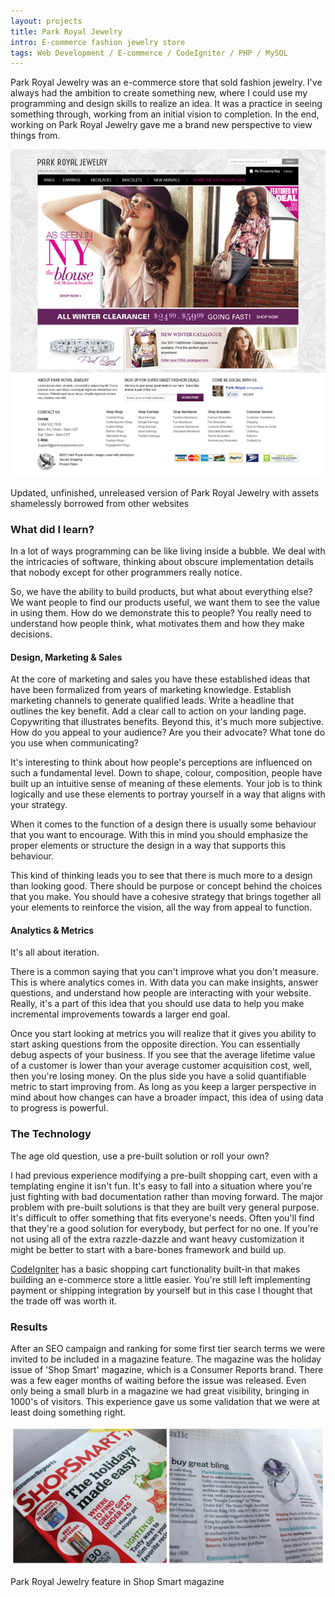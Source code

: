 ```yaml
---
layout: projects
title: Park Royal Jewelry
intro: E-commerce fashion jewelry store 
tags: Web Development / E-commerce / CodeIgniter / PHP / MySQL
---
```


Park Royal Jewelry was an e-commerce store that sold fashion jewelry. I've always had the ambition to create something new, where I could use my programming and design skills to realize an idea. It was a practice in seeing something through, working from an initial vision to completion. In the end, working on Park Royal Jewelry gave me a brand new perspective to view things from.

![Park Royal Jewelry](/images/prj_homepage_screen.jpg)
<div class="caption">Updated, unfinished, unreleased version of Park Royal Jewelry with assets shamelessly borrowed from other websites</div>

### What did I learn?

In a lot of ways programming can be like living inside a bubble. We deal with the intricacies of software, thinking about obscure implementation details that nobody except for other programmers really notice. 

So, we have the ability to build products, but what about everything else? We want people to find our products useful, we want them to see the value in using them. How do we demonstrate this to people? You really need to understand how people think, what motivates them and how they make decisions. 

#### Design, Marketing &amp; Sales

At the core of marketing and sales you have these established ideas that have been formalized from years of marketing knowledge. Establish marketing channels to generate qualified leads. Write a headline that outlines the key benefit. Add a clear call to action on your landing page. Copywriting that illustrates benefits. Beyond this, it's much more subjective. How do you appeal to your audience? Are you their advocate? What tone do you use when communicating?

It's interesting to think about how people's perceptions are influenced on such a fundamental level. Down to shape, colour, composition, people have built up an intuitive sense of meaning of these elements. Your job is to think logically and use these elements to portray yourself in a way that aligns with your strategy.

When it comes to the function of a design there is usually some behaviour that you want to encourage. With this in mind you should emphasize the proper elements or structure the design in a way that supports this behaviour. 

This kind of thinking leads you to see that there is much more to a design than looking good. There should be purpose or  concept behind the choices that you make. You should have a cohesive strategy that brings together all your elements to reinforce the vision, all the way from appeal to function.

#### Analytics &amp; Metrics  

It's all about iteration.

There is a common saying that you can't improve what you don't measure. This is where analytics comes in. With data you can make insights, answer questions, and understand how people are interacting with your website. Really, it's a part of this idea that you should use data to help you make incremental improvements towards a larger end goal. 

Once you start looking at metrics you will realize that it gives you ability to start asking questions from the opposite direction. You can essentially debug aspects of your business. If you see that the average lifetime value of a customer is lower than your average customer acquisition cost, well, then you're losing money. On the plus side you have a solid quantifiable metric to start improving from. As long as you keep a larger perspective in mind about how changes can have a broader impact, this idea of using data to progress is powerful.

### The Technology

The age old question, use a pre-built solution or roll your own? 

I had previous experience modifying a pre-built shopping cart, even with a templating engine it isn't fun. It's easy to fall into a situation where you're just fighting with bad documentation rather than moving forward. The major problem with pre-built solutions is that they are built very general purpose. It's difficult to offer something that fits everyone's needs. Often you'll find that they're a good solution for everybody, but perfect for no one. If you're not using all of the extra razzle-dazzle and want heavy customization it might be better to start with a bare-bones framework and build up. 

[CodeIgniter](http://ellislab.com/codeigniter) has a basic shopping cart functionality built-in that makes building an e-commerce store a little easier. You're still left implementing payment or shipping integration by yourself but in this case I thought that the trade off was worth it. 

### Results

After an SEO campaign and ranking for some first tier search terms we were invited to be included in a magazine feature. The magazine was the holiday issue of 'Shop Smart' magazine, which is a Consumer Reports brand. There was a few eager months of waiting before the issue was released. Even only being a small blurb in a magazine we had great visibility, bringing in 1000's of visitors. This experience gave us some validation that we were at least doing something right.

![Park Royal Jewelry](/images/prj_shop_smart.jpg)
<div class="caption">Park Royal Jewelry feature in Shop Smart magazine</div>


